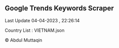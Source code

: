 

## Google Trends Keywords Scraper 
 
Last Update 04-04-2023 , 22:26:14

Country List :
VIETNAM.json



© Abdul Muttaqin 
